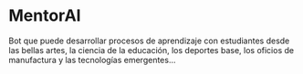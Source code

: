 # MentorAI
Bot que puede desarrollar procesos de aprendizaje con estudiantes desde las bellas artes, la ciencia de la educación, los deportes base, los oficios de manufactura y las tecnologías emergentes...
